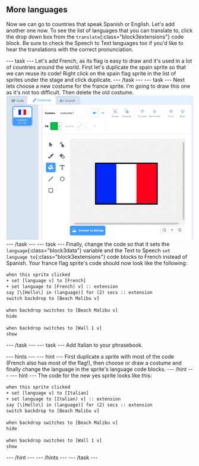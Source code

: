 ## More languages

Now we can go to countries that speak Spanish or English. Let's add another one now.
To see the list of languages that you can translate to, click the drop down box from the `translate`{:class="block3extensions"} code block. Be sure to check the Speech to Text languages too if you'd like to hear the translations with the correct pronunciation.

--- task ---
Let's add French, as its flag is easy to draw and it's used in a lot of countries around the world.
First let's duplicate the spain sprite so that we can reuse its code!
Right click on the spain flag sprite in the list of sprites under the stage and click duplicate.
--- /task ---
--- task ---
Next lets choose a new costume for the france sprite. I'm going to draw this one as it's not too difficult. Then delete the old costume.
![The French flag in the costume editor](images/franceSprite.png)
--- /task ---
--- task ---
Finally, change the code so that it sets the `language`{:class="block3data"} variable and the Text to Speech `set language to`{:class="block3extensions"} code blocks to French instead of Spanish.
Your france flag sprite's code should now look like the following:
```blocks3
when this sprite clicked
+ set [language v] to [French]
+ set language to [French) v] :: extension
say [\[Hello\] in (language)] for (2) secs :: extension
switch backdrop to [Beach Malibu v]

when backdrop switches to [Beach Malibu v]
hide

when backdrop switches to [Wall 1 v]
show
```
--- /task ---
--- task ---
Add Italian to your phrasebook. 

--- hints ---
--- hint ---
First duplicate a sprite with most of the code (French also has most of the flag!), then choose or draw a costume and finally change the language in the sprite's language code blocks.
--- /hint ---
--- hint ---
The code for the new yes sprite looks like this:
```blocks3
when this sprite clicked
+ set [language v] to [Italian]
+ set language to [Italian) v] :: extension
say [\[Hello\] in (language)] for (2) secs :: extension
switch backdrop to [Beach Malibu v]

when backdrop switches to [Beach Malibu v]
hide

when backdrop switches to [Wall 1 v]
show
```
--- /hint ---
--- /hints ---
--- /task ---